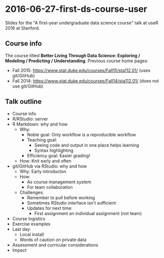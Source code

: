 # 2016-06-27-first-ds-course-user

Slides for the "A first-year undergraduate data science course" talk at useR 2016 at Stanford.

## Course info

The course titled **Better Living Through Data Science: Exploring / Modeling / Predicting / Understanding**. Previous course home pages:

- Fall 2015: https://www.stat.duke.edu/courses/Fall15/sta112.01/ (uses git/GitHub)
- Fall 2014: https://www.stat.duke.edu/courses/Fall14/sta112.01/ (does not use git/GitHub)

## Talk outline

- Course info
- R/RStudio: server
- R Markdown: why and how
	- Why: 
		- Noble goal: Only workflow is a reproducible workflow
		- Teaching goal: 
			- Seeing code and output in one place helps learning
			- Syntax highlighting
		- Efficiency goal: Easier grading!
	- How: Knit early and often
- git/GitHub via RStudio: why and how
	- Why: Early introducton
	- How:
		- As course management system
		- For team collaboration
	- Challenges:
		- Remember to pull before working 
		- Sometimes RStudio interface isn't sufficient
		- Updates for next time:
			- First assignment an individual assignment (not team)
- Course logistics
- Exercise examples
- Last day:
	- Local install
	- Words of caution on private data
- Assessment and curricular considerations
- Impact


